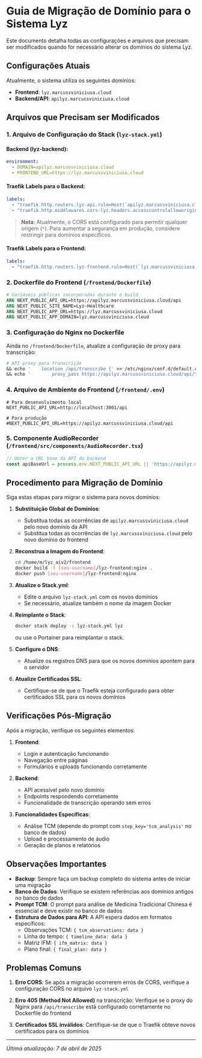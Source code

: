 # Guia de Migração de Domínio para o Sistema Lyz

Este documento detalha todas as configurações e arquivos que precisam ser modificados quando for necessário alterar os domínios do sistema Lyz.

## Configurações Atuais

Atualmente, o sistema utiliza os seguintes domínios:
- **Frontend**: `lyz.marcussviniciusa.cloud`
- **Backend/API**: `apilyz.marcussviniciusa.cloud`

## Arquivos que Precisam ser Modificados

### 1. Arquivo de Configuração do Stack (`lyz-stack.yml`)

#### Backend (lyz-backend):

```yaml
environment:
  - DOMAIN=apilyz.marcussviniciusa.cloud
  - FRONTEND_URL=https://lyz.marcussviniciusa.cloud
```

#### Traefik Labels para o Backend:

```yaml
labels:
  - "traefik.http.routers.lyz-api.rule=Host(`apilyz.marcussviniciusa.cloud`)"
  - "traefik.http.middlewares.cors-lyz.headers.accesscontrolalloworiginlist=*"
```

> **Nota**: Atualmente, o CORS está configurado para permitir qualquer origem (`*`). Para aumentar a segurança em produção, considere restringir para domínios específicos.

#### Traefik Labels para o Frontend:

```yaml
labels:
  - "traefik.http.routers.lyz-frontend.rule=Host(`lyz.marcussviniciusa.cloud`)"
```

### 2. Dockerfile do Frontend (`/frontend/Dockerfile`)

```dockerfile
# Variáveis públicas incorporadas durante o build
ARG NEXT_PUBLIC_API_URL=https://apilyz.marcussviniciusa.cloud/api
ARG NEXT_PUBLIC_SITE_NAME=Lyz-Healthcare
ARG NEXT_PUBLIC_APP_URL=https://lyz.marcussviniciusa.cloud
ARG NEXT_PUBLIC_APP_DOMAIN=lyz.marcussviniciusa.cloud
```

### 3. Configuração do Nginx no Dockerfile

Ainda no `/frontend/Dockerfile`, atualize a configuração de proxy para transcrição:

```dockerfile
# API proxy para transcrição
&& echo '    location /api/transcribe {' >> /etc/nginx/conf.d/default.conf \
&& echo '        proxy_pass https://apilyz.marcussviniciusa.cloud/api/transcribe;' >> /etc/nginx/conf.d/default.conf \
```

### 4. Arquivo de Ambiente do Frontend (`/frontend/.env`)

```
# Para desenvolvimento local
NEXT_PUBLIC_API_URL=http://localhost:3001/api

# Para produção
#NEXT_PUBLIC_API_URL=https://apilyz.marcussviniciusa.cloud/api
```

### 5. Componente AudioRecorder (`/frontend/src/components/AudioRecorder.tsx`)

```typescript
// Obter a URL base da API do backend
const apiBaseUrl = process.env.NEXT_PUBLIC_API_URL || 'https://apilyz.marcussviniciusa.cloud/api';
```

## Procedimento para Migração de Domínio

Siga estas etapas para migrar o sistema para novos domínios:

1. **Substituição Global de Domínios**:
   - Substitua todas as ocorrências de `apilyz.marcussviniciusa.cloud` pelo novo domínio da API
   - Substitua todas as ocorrências de `lyz.marcussviniciusa.cloud` pelo novo domínio do frontend

2. **Reconstrua a Imagem do Frontend**:
   ```bash
   cd /home/m/lyz_aiv2/frontend
   docker build -t [seu-username]/lyz-frontend:nginx .
   docker push [seu-username]/lyz-frontend:nginx
   ```

3. **Atualize o Stack.yml**:
   - Edite o arquivo `lyz-stack.yml` com os novos domínios
   - Se necessário, atualize também o nome da imagem Docker

4. **Reimplante o Stack**:
   ```bash
   docker stack deploy -c lyz-stack.yml lyz
   ```
   ou use o Portainer para reimplantar o stack.

5. **Configure o DNS**:
   - Atualize os registros DNS para que os novos domínios apontem para o servidor

6. **Atualize Certificados SSL**:
   - Certifique-se de que o Traefik esteja configurado para obter certificados SSL para os novos domínios

## Verificações Pós-Migração

Após a migração, verifique os seguintes elementos:

1. **Frontend**:
   - Login e autenticação funcionando
   - Navegação entre páginas
   - Formulários e uploads funcionando corretamente

2. **Backend**:
   - API acessível pelo novo domínio
   - Endpoints respondendo corretamente
   - Funcionalidade de transcrição operando sem erros

3. **Funcionalidades Específicas**:
   - Análise TCM (depende do prompt com `step_key='tcm_analysis'` no banco de dados)
   - Upload e processamento de áudio
   - Geração de planos e relatórios

## Observações Importantes

- **Backup**: Sempre faça um backup completo do sistema antes de iniciar uma migração
- **Banco de Dados**: Verifique se existem referências aos domínios antigos no banco de dados
- **Prompt TCM**: O prompt para análise de Medicina Tradicional Chinesa é essencial e deve existir no banco de dados
- **Estrutura de Dados para API**: A API espera dados em formatos específicos:
  - Observações TCM: `{ tcm_observations: data }`
  - Linha do tempo: `{ timeline_data: data }`
  - Matriz IFM: `{ ifm_matrix: data }`
  - Plano final: `{ final_plan: data }`

## Problemas Comuns

1. **Erro CORS**: Se após a migração ocorrerem erros de CORS, verifique a configuração CORS no arquivo `lyz-stack.yml`

2. **Erro 405 (Method Not Allowed)** na transcrição: Verifique se o proxy do Nginx para `/api/transcribe` está configurado corretamente no Dockerfile do frontend

3. **Certificados SSL inválidos**: Certifique-se de que o Traefik obteve novos certificados para os domínios

---

*Última atualização: 7 de abril de 2025*
